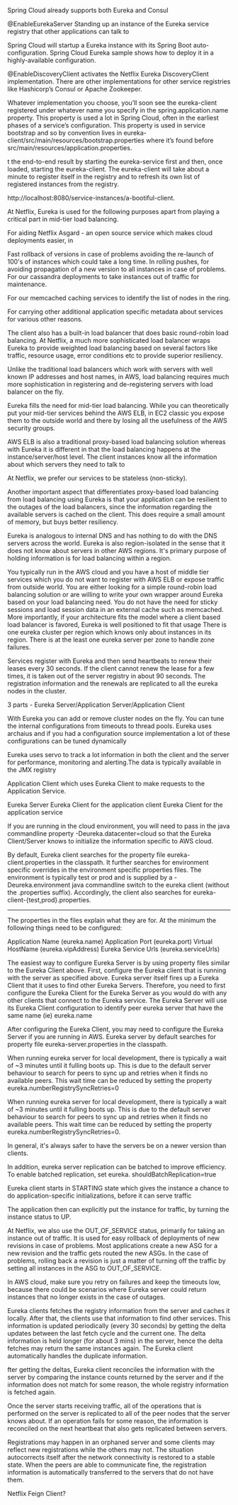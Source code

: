 Spring Cloud already supports both Eureka and Consul

@EnableEurekaServer
Standing up an instance of the Eureka service registry that other applications can talk to

Spring Cloud will startup a Eureka instance with its Spring Boot auto-configuration. 
Spring Cloud Eureka sample shows how to deploy it in a highly-available configuration.

@EnableDiscoveryClient activates the Netflix Eureka DiscoveryClient implementation. There are other implementations for other service registries like Hashicorp’s Consul or Apache Zookeeper.

Whatever implementation you choose, you’ll soon see the eureka-client registered under whatever name you specify in the spring.application.name property. This property is used a lot in Spring Cloud, often in the earliest phases of a service’s configuration. This property is used in service bootstrap and so by convention lives in eureka-client/src/main/resources/bootstrap.properties where it’s found before src/main/resources/application.properties.

t the end-to-end result by starting the eureka-service first and then, once loaded, starting the eureka-client. The eureka-client will take about a minute to register itself in the registry and to refresh its own list of registered instances from the registry. 

http://localhost:8080/service-instances/a-bootiful-client. 

At Netflix, Eureka is used for the following purposes apart from playing a critical part in mid-tier load balancing.

For aiding Netflix Asgard - an open source service which makes cloud deployments easier, in

Fast rollback of versions in case of problems avoiding the re-launch of 100's of instances which could take a long time.
In rolling pushes, for avoiding propagation of a new version to all instances in case of problems.
For our cassandra deployments to take instances out of traffic for maintenance.

For our memcached caching services to identify the list of nodes in the ring.

For carrying other additional application specific metadata about services for various other reasons.

The client also has a built-in load balancer that does basic round-robin load balancing. At Netflix, a much more sophisticated load balancer wraps Eureka to provide weighted load balancing based on several factors like traffic, resource usage, error conditions etc to provide superior resiliency.

Unlike the traditional load balancers which work with servers with well known IP addresses and host names, in AWS, load balancing requires much more sophistication in registering and de-registering servers with load balancer on the fly.

Eureka fills the need for mid-tier load balancing. While you can theoretically put your mid-tier services behind the AWS ELB, in EC2 classic you expose them to the outside world and there by losing all the usefulness of the AWS security groups.

AWS ELB is also a traditional proxy-based load balancing solution whereas with Eureka it is different in that the load balancing happens at the instance/server/host level. The client instances know all the information about which servers they need to talk to

At Netflix, we prefer our services to be stateless (non-sticky). 

Another important aspect that differentiates proxy-based load balancing from load balancing using Eureka is that your application can be resilient to the outages of the load balancers, since the information regarding the available servers is cached on the client. This does require a small amount of memory, but buys better resiliency.

Eureka is analogous to internal DNS and has nothing to do with the DNS servers across the world. Eureka is also region-isolated in the sense that it does not know about servers in other AWS regions. It's primary purpose of holding information is for load balancing within a region.

You typically run in the AWS cloud and you have a host of middle tier services which you do not want to register with AWS ELB or expose traffic from outside world. You are either looking for a simple round-robin load balancing solution or are willing to write your own wrapper around Eureka based on your load balancing need. You do not have the need for sticky sessions and load session data in an external cache such as memcached. More importantly, if your architecture fits the model where a client based load balancer is favored, Eureka is well positioned to fit that usage
There is one eureka cluster per region which knows only about instances in its region. There is at the least one eureka server per zone to handle zone failures.

Services register with Eureka and then send heartbeats to renew their leases every 30 seconds. If the client cannot renew the lease for a few times, it is taken out of the server registry in about 90 seconds. The registration information and the renewals are replicated to all the eureka nodes in the cluster. 

3 parts - Eureka Server/Application Server/Application Client

With Eureka you can add or remove cluster nodes on the fly. You can tune the internal configurations from timeouts to thread pools. Eureka uses archaius and if you had a configuration source implementation a lot of these configurations can be tuned dynamically

Eureka uses servo to track a lot information in both the client and the server for performance, monitoring and alerting.The data is typically available in the JMX registry

Application Client which uses Eureka Client to make requests to the Application Service.

Eureka Server
Eureka Client for the application client
Eureka Client for the application service

If you are running in the cloud environment, you will need to pass in the java commandline property -Deureka.datacenter=cloud so that the Eureka Client/Server knows to initialize the information specific to AWS cloud.

By default, Eureka client searches for the property file eureka-client.properties in the classpath. It further searches for environment specific overrides in the environment specific properties files. The environment is typically test or prod and is supplied by a -Deureka.environment java commandline switch to the eureka client (without the .properties suffix). Accordingly, the client also searches for eureka-client-{test,prod}.properties.

--------
The properties in the files explain what they are for. At the minimum the following things need to be configured:

Application Name (eureka.name)
Application Port (eureka.port)
Virtual HostName (eureka.vipAddress)
Eureka Service Urls (eureka.serviceUrls)


The easiest way to configure Eureka Server is by using property files similar to the Eureka Client above. First, configure the Eureka client that is running with the server as specified above. Eureka server itself fires up a Eureka Client that it uses to find other Eureka Servers. Therefore, you need to first configure the Eureka Client for the Eureka Server as you would do with any other clients that connect to the Eureka service. The Eureka Server will use its Eureka Client configuration to identify peer eureka server that have the same name (ie) eureka.name

After configuring the Eureka Client, you may need to configure the Eureka Server if you are running in AWS. Eureka server by default searches for property file eureka-server.properties in the classpath.

When running eureka server for local development, there is typically a wait of ~3 minutes until it fulling boots up. This is due to the default server behaviour to search for peers to sync up and retries when it finds no available peers. This wait time can be reduced by setting the property eureka.numberRegistrySyncRetries=0

When running eureka server for local development, there is typically a wait of ~3 minutes until it fulling boots up. This is due to the default server behaviour to search for peers to sync up and retries when it finds no available peers. This wait time can be reduced by setting the property eureka.numberRegistrySyncRetries=0.

In general, it's always safer to have the servers be on a newer version than clients.

In addition, eureka server replication can be batched to improve efficiency. To enable batched replication, set eureka. shouldBatchReplication=true

Eureka client starts in STARTING state which gives the instance a chance to do application-specific initializations, before it can serve traffic

The application then can explicitly put the instance for traffic, by turning the instance status to UP.

At Netflix, we also use the OUT_OF_SERVICE status, primarily for taking an instance out of traffic. It is used for easy rollback of deployments of new revisions in case of problems. Most applications create a new ASG for a new revision and the traffic gets routed the new ASGs. In the case of problems, rolling back a revision is just a matter of turning off the traffic by setting all instances in the ASG to OUT_OF_SERVICE.

In AWS cloud, make sure you retry on failures and keep the timeouts low, because there could be scenarios where Eureka server could return instances that no longer exists in the case of outages.

Eureka clients fetches the registry information from the server and caches it locally. After that, the clients use that information to find other services. This information is updated periodically (every 30 seconds) by getting the delta updates between the last fetch cycle and the current one. The delta information is held longer (for about 3 mins) in the server, hence the delta fetches may return the same instances again. The Eureka client automatically handles the duplicate information.

fter getting the deltas, Eureka client reconciles the information with the server by comparing the instance counts returned by the server and if the information does not match for some reason, the whole registry information is fetched again. 

Once the server starts receiving traffic, all of the operations that is performed on the server is replicated to all of the peer nodes that the server knows about. If an operation fails for some reason, the information is reconciled on the next heartbeat that also gets replicated between servers.

Registrations may happen in an orphaned server and some clients may reflect new registrations while the others may not.
The situation autocorrects itself after the network connectivity is restored to a stable state. When the peers are able to communicate fine, the registration information is automatically transferred to the servers that do not have them.

Netflix Feign Client?

